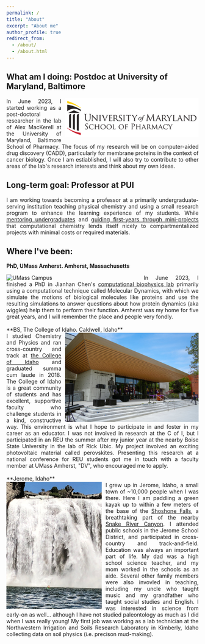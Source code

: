 ```yaml
---
permalink: /
title: "About"
excerpt: "About me"
author_profile: true
redirect_from: 
  - /about/
  - /about.html
---
```


What am I doing: Postdoc at University of Maryland, Baltimore
-----

<div style="text-align: justify">
<img align='right' width='350' style='padding-left: 10px' alt='Idaho Mt Galena' src='images/UMB_Pharmacy.png'>
In June 2023, I started working as a post-doctoral researcher in the lab of Alex MacKerell at the University of Maryland, Baltimore School of Pharmacy. The focus of my research will be on computer-aided drug discovery (CADD), particularly for membrane proteins in the context of cancer biology. Once I am estiablished, I will also try to contribute to other areas of the lab's research interests and think about my own ideas.
</div>


Long-term goal: Professor at PUI
---
<div style="text-align: justify">
I am working towards becoming a professor at a primarily undergraduate-serving institution teaching physical chemistry and using a small research program to enhance the learning experience of my students. While <a href="teaching/mentoring">mentoring undergraduates</a> and <a href="posts/2022/12/1stclass">guiding first-years through mini-projects</a> that computational chemistry lends itself nicely to compartmentalized projects with minimal costs or required materials.
</div>


Where I've been:
---
**PhD, UMass Amherst. Amherst, Massachusetts**
<div style="text-align: justify">
<img align='left' width='350' style="padding-right: 10px" alt='UMass Campus' src='https://umassamherst.widen.net/content/kwpnbgxybm/jpeg/2015_Fall_Campus_mkt__MG_9474.jpeg?w=640&keep=c&crop=yes&color=cccccc&quality=80'>
In June 2023, I finished a PhD in Jianhan Chen's <a href="https://people.chem.umass.edu/jchenlab/main.html">computational biophysics lab</a> primarily using a computational technique called Molecular Dynamics, with which we simulate the motions of biological molecules like proteins and use the resulting simulations to answer questions about how protein dynamics (aka wiggles) help them to perform their function. Amherst was my home for five great years, and I will remember the place and people very fondly.
</div>

<br>
**BS, The College of Idaho. Caldwell, Idaho**
<div style="text-align: justify">
<img align='right' width='350' style="padding-left: 10px" alt='CofI Campus' src='images/CofI.jpg'>
I studied Chemistry and Physics and ran cross-country and track at <a href='https://collegeofidaho.edu'>the College of Idaho</a> and graduated summa cum laude in 2018. The College of Idaho is a great community of students and has excellent, supportive faculty who challenge students in a kind, constructive way. This environment is what I hope to participate in and foster in my career as an educator. I was not involved in research at the C of I, but I participated in an REU the summer after my junior year at the nearby Boise State University in the lab of Rick Ubic. My project involved an exciting photovoltaic material called perovskites. Presenting this research at a national conference for REU students got me in touch with a faculty member at UMass Amherst, "DV", who encouraged me to apply.
</div>

<br>
**Jerome, Idaho**
<div style="text-align: justify">
<img align='left' width='250' style='padding-right: 10px' alt='UMB' src='images/shoshone_falls.jpg'>
I grew up in Jerome, Idaho, a small town of ~10,000 people when I was there. Here I am paddling a green kayak up to within a few meters of the base of the <a href="https://en.wikipedia.org/wiki/Shoshone_Falls">Shoshone Falls</a>, a breathtaking part of the nearby <a href="https://en.wikipedia.org/wiki/Snake_River">Snake River Canyon</a>. I attended public schools in the Jerome School District, and participated in cross-country and track-and-field. Education was always an important part of life. My dad was a high school science teacher, and my mom worked in the schools as an aide. Several other family members were also invovled in teaching, including my uncle who taught music and my grandfather who taught social studies and English. I was interested in science from early-on as well... although I have not studied paleontology as much as I did when I was really young! My first job was working as a lab technician at the Northwestern Irrigation and Soils Research Laboratory in Kimberly, Idaho collecting data on soil physics (i.e. precison mud-making).
</div>

